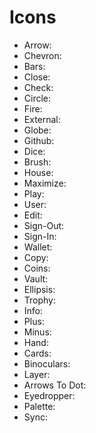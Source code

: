 # Icons

- Arrow: <iconify-icon icon="fa6-solid:arrow-right" />
- Chevron: <iconify-icon icon="fa6-solid:chevron-left" />
- Bars: <iconify-icon icon="fa6-solid:bars" />
- Close: <iconify-icon icon="ep:close-bold" />
- Check: <iconify-icon icon="fa6-solid:check" />
- Circle: <iconify-icon icon="fa6-solid:circle" />
- Fire: <iconify-icon icon="bi:fire" />
- External: <iconify-icon icon="pajamas:external-link" />
- Globe: <iconify-icon icon="fa6-solid:globe" />
- Github: <iconify-icon icon="fa6-brands:github" />
- Dice: <iconify-icon icon="fa7-solid:dice" />
- Brush: <iconify-icon icon="fa6-solid:paintbrush" />
- House: <iconify-icon icon="fa6-solid:house" />
- Maximize: <iconify-icon icon="fa6-solid:maximize" />
- Play: <iconify-icon icon="fa6-solid:play" />
- User: <iconify-icon icon="fa6-solid:user" />
- Edit: <iconify-icon icon="fa7-solid:edit" />
- Sign-Out: <iconify-icon icon="fa7-solid:sign-out" />
- Sign-In: <iconify-icon icon="fa7-solid:sign-in" />
- Wallet: <iconify-icon icon="fa-solid:wallet" />
- Copy: <iconify-icon icon="iconamoon:copy-duotone" />
- Coins: <iconify-icon icon="fa7-solid:coins" />
- Vault: <iconify-icon icon="fa7-solid:vault" />
- Ellipsis: <iconify-icon icon="fa7-solid:ellipsis" />
- Trophy: <iconify-icon icon="fa7-solid:trophy" />
- Info: <iconify-icon icon="fa7-solid:info" />
- Plus: <iconify-icon icon="fa7-solid:plus" />
- Minus: <iconify-icon icon="fa7-solid:minus" />
- Hand: <iconify-icon icon="fa7-solid:hand" />
- Cards: <iconify-icon icon="mdi:cards-playing-heart-multiple" />
- Binoculars: <iconify-icon icon="fa7-solid:binoculars" />
- Layer: <iconify-icon icon="fa7-solid:layer-group" />
- Arrows To Dot: <iconify-icon icon="fa7-solid:arrows-to-dot" />
- Eyedropper: <iconify-icon icon="fa6-solid:eye-dropper" />
- Palette: <iconify-icon icon="fa7-solid:palette" />
- Sync: <iconify-icon icon="fa7-solid:sync" />
